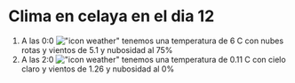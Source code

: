 # Clima en celaya en el dia 12

1. A las 0:0 !["icon weather"](http://openweathermap.org/img/w/04n.png) tenemos una temperatura de 6 C con nubes rotas y  vientos de 5.1 y nubosidad al 75%
1. A las 2:0 !["icon weather"](http://openweathermap.org/img/w/01n.png) tenemos una temperatura de 0.11 C con cielo claro y  vientos de 1.26 y nubosidad al 0%
